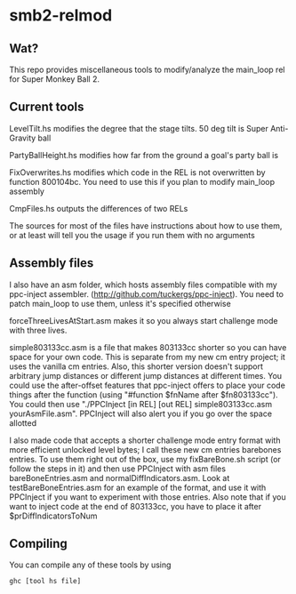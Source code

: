# smb2-relmod

## Wat?
This repo provides miscellaneous tools to modify/analyze the main_loop rel for Super Monkey Ball 2. 

## Current tools

LevelTilt.hs modifies the degree that the stage tilts. 50 deg tilt is Super Anti-Gravity ball

PartyBallHeight.hs modifies how far from the ground a goal's party ball is

FixOverwrites.hs modifies which code in the REL is not overwritten by function 800104bc.
You need to use this if you plan to modify main_loop assembly

CmpFiles.hs outputs the differences of two RELs

The sources for most of the files have instructions about how to use them, or at least will tell you the usage if you run them with no arguments

## Assembly files

I also have an asm folder, which hosts assembly files compatible with my ppc-inject assembler. (http://github.com/tuckergs/ppc-inject). You need to patch main_loop to use them, unless it's specified otherwise

forceThreeLivesAtStart.asm makes it so you always start challenge mode with three lives.

simple803133cc.asm is a file that makes 803133cc shorter so you can have space for your own code. This is separate from my new cm entry project; it uses the vanilla cm entries. Also, this shorter version doesn't support arbitrary jump distances or different jump distances at different times. You could use the after-offset features that ppc-inject offers to place your code things after the function (using "#function $fnName after $fn803133cc"). You could then use "./PPCInject \[in REL\] \[out REL\] simple803133cc.asm yourAsmFile.asm". PPCInject will also alert you if you go over the space allotted

I also made code that accepts a shorter challenge mode entry format with more efficient unlocked level bytes; I call these new cm entries barebones entries. To use them right out of the box, use my fixBareBone.sh script (or follow the steps in it) and then use PPCInject with asm files bareBoneEntries.asm and normalDiffIndicators.asm. Look at testBareBoneEntries.asm for an example of the format, and use it with PPCInject if you want to experiment with those entries. Also note that if you want to inject code at the end of 803133cc, you have to place it after $prDiffIndicatorsToNum


## Compiling

You can compile any of these tools by using
```
ghc [tool hs file]
```
